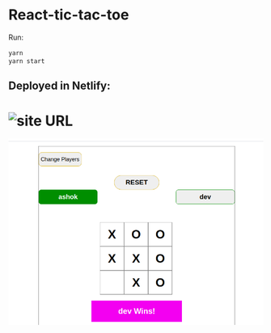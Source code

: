 # React-tic-tac-toe

Run:

```
yarn
yarn start
```
## Deployed in Netlify:

# ![site URL]('https://thirsty-joliot-7ac81f.netlify.app/)

![TicTacToe](./src/Assests/ttt.png)

